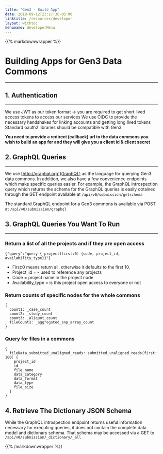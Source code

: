 ```yaml
---
title: "Gen3 - Build App"
date: 2018-09-12T23:17:36-05:00
linktitle: /resources/developer
layout: withtoc
menuname: developerMenu
---
```

{{% markdownwrapper %}}
# Building Apps for Gen3 Data Commons
* * *

## 1. Authentication
* * *

We use JWT as our token format -> you are required to get short lived access tokens to access our services
We use OIDC to provide the necessary handshakes for linking accounts and getting long lived tokens
Standard oauth2 libraries should be compatible with Gen3

__You need to provide a redirect (callback) url to the data commons you wish to build an app for and they will give you a client id & client secret__

## 2. GraphQL Queries
* * *

We use [http://graphql.org](GraphQL) as the language for querying Gen3 data commons. In addition, we also have a few convenience endpoints which make specific queries easier. For example, the GraphQL introspection query which returns the schema for the GraphQL queries is easily obtained through the GET endpoint available at `/api/v0/submission/getschema`

The standard GraphQL endpoint for a Gen3 commons is available via POST at `/api/v0/submission/graphql`

## 3. GraphQL Queries You Want To Run
* * *


### Return a list of all the projects and if they are open access

```
{"query":"query { project(first:0) {code, project_id, availability_type}}"}
```

* First:0 means return all, otherwise it defaults to the first 10. 
* Project_id = <program>-<project> used to reference any projects
* Code = project name in the project node
* Availability_type = is this project open access to everyone or not

### Return counts of specific nodes for the whole commons

```
{
  count1: _case_count
  count2: _study_count
  count3: _aliquot_count
  fileCount1: _aggregated_snp_array_count
}
```


### Query for files in a commons

```
{
  fileData_submitted_unaligned_reads: submitted_unaligned_reads(first: 100) {
    project_id
    id
    file_name
    data_category
    data_format
    data_type
    file_size
  }
}
```

## 4. Retrieve The Dictionary JSON Schema

While the GraphQL introspection endpoint returns useful information necessary for executing queries, it does not contain the complete data model and dictionary schema. That schema may be accessed via a GET to `/api/v0/submission/_dictionary/_all`



{{% /markdownwrapper %}}